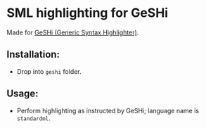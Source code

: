 # SML highlighting for GeSHi

Made for [GeSHi (Generic Syntax Highlighter)](http://qbnz.com/highlighter/).

## Installation:

* Drop into `geshi` folder.

## Usage:

* Perform highlighting as instructed by GeSHi; language name is `standardml`.
